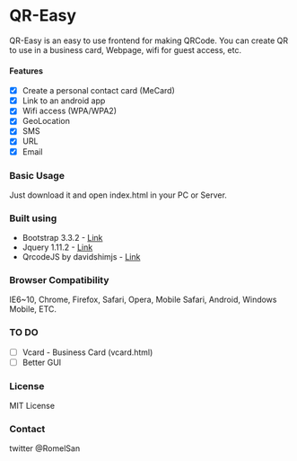 # QR-Easy
QR-Easy is an easy to use frontend for making QRCode.
You can create QR to use in a business card, Webpage, wifi for guest access, etc.

#### Features
- [x] Create a personal contact card (MeCard)
- [x] Link to an android app
- [x] Wifi access (WPA/WPA2)
- [x] GeoLocation
- [x] SMS
- [x] URL
- [x] Email

### Basic Usage

Just download it and open index.html in your PC or Server.

### Built using
* Bootstrap 3.3.2 - [Link](http://getbootstrap.com/)
* Jquery 1.11.2 - [Link](http://jquery.com/)
* QrcodeJS by davidshimjs - [Link](https://github.com/davidshimjs/qrcodejs)

### Browser Compatibility
IE6~10, Chrome, Firefox, Safari, Opera, Mobile Safari, Android, Windows Mobile, ETC.

### TO DO
- [ ] Vcard - Business Card (vcard.html)
- [ ] Better GUI

### License
MIT License

### Contact
twitter @RomelSan
